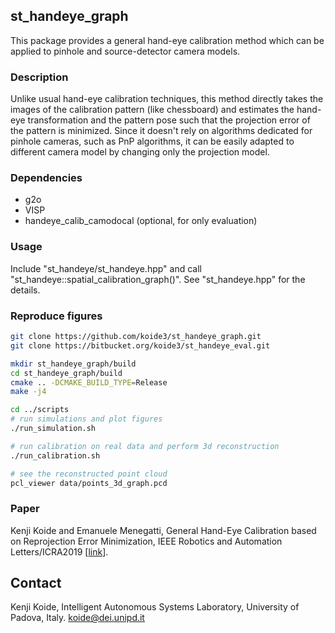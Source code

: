 ## st_handeye_graph

This package provides a general hand-eye calibration method which can be applied to pinhole and source-detector camera models.

### Description

Unlike usual hand-eye calibration techniques, this method directly takes the images of the calibration pattern (like chessboard) and estimates the hand-eye transformation and the pattern pose such that the projection error of the pattern is minimized. Since it doesn't rely on algorithms dedicated for pinhole cameras, such as PnP algorithms, it can be easily adapted to different camera model by changing only the projection model.


### Dependencies

- g2o
- VISP
- handeye_calib_camodocal (optional, for only evaluation)


### Usage

Include "st_handeye/st_handeye.hpp" and call "st_handeye::spatial_calibration_graph()". See "st_handeye.hpp" for the details.

### Reproduce figures

```bash
git clone https://github.com/koide3/st_handeye_graph.git
git clone https://bitbucket.org/koide3/st_handeye_eval.git

mkdir st_handeye_graph/build
cd st_handeye_graph/build
cmake .. -DCMAKE_BUILD_TYPE=Release
make -j4

cd ../scripts
# run simulations and plot figures
./run_simulation.sh

# run calibration on real data and perform 3d reconstruction
./run_calibration.sh

# see the reconstructed point cloud
pcl_viewer data/points_3d_graph.pcd
```

### Paper
Kenji Koide and Emanuele Menegatti, General Hand-Eye Calibration based on Reprojection Error Minimization, IEEE Robotics and Automation Letters/ICRA2019 [[link](https://ieeexplore.ieee.org/document/8616862)].

## Contact
Kenji Koide, Intelligent Autonomous Systems Laboratory, University of Padova, Italy.
koide@dei.unipd.it
